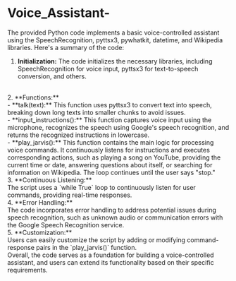 # Voice_Assistant-
The provided Python code implements a basic voice-controlled assistant using the SpeechRecognition, pyttsx3, pywhatkit, datetime, and Wikipedia libraries. Here's a summary of the code:
<br>
1. **Initialization:**  The code initializes the necessary libraries, including SpeechRecognition for voice input, pyttsx3 for text-to-speech conversion, and others.
<br>
2. **Functions:** <br>
   - **talk(text):** This function uses pyttsx3 to convert text into speech, breaking down long texts into smaller chunks to avoid issues.
<br>   - **input_instructions():** This function captures voice input using the microphone, recognizes the speech using Google's speech recognition, and returns the recognized instructions in lowercase.
<br>   - **play_jarvis():** This function contains the main logic for processing voice commands. It continuously listens for instructions and executes corresponding actions, such as playing a song on YouTube, providing the current time or date, answering questions about itself, or searching for information on Wikipedia. The loop continues until the user says "stop."
<br>
3. **Continuous Listening:** <br> The script uses a `while True` loop to continuously listen for user commands, providing real-time responses.
<br>
4. **Error Handling:** <br>The code incorporates error handling to address potential issues during speech recognition, such as unknown audio or communication errors with the Google Speech Recognition service.
<br>
5. **Customization:** <br>Users can easily customize the script by adding or modifying command-response pairs in the `play_jarvis()` function.
<br>
Overall, the code serves as a foundation for building a voice-controlled assistant, and users can extend its functionality based on their specific requirements.
